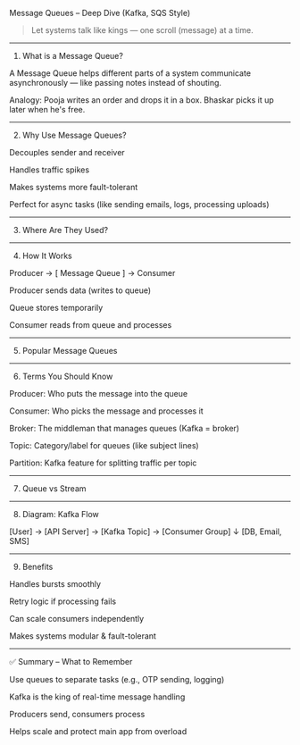 Message Queues – Deep Dive (Kafka, SQS Style)

> Let systems talk like kings — one scroll (message) at a time.




---

1. What is a Message Queue?

A Message Queue helps different parts of a system communicate asynchronously — like passing notes instead of shouting.

Analogy: Pooja writes an order and drops it in a box. Bhaskar picks it up later when he's free.


---

2. Why Use Message Queues?

Decouples sender and receiver

Handles traffic spikes

Makes systems more fault-tolerant

Perfect for async tasks (like sending emails, logs, processing uploads)



---

3. Where Are They Used?


---

4. How It Works

Producer → [ Message Queue ] → Consumer

Producer sends data (writes to queue)

Queue stores temporarily

Consumer reads from queue and processes



---

5. Popular Message Queues


---

6. Terms You Should Know

Producer: Who puts the message into the queue

Consumer: Who picks the message and processes it

Broker: The middleman that manages queues (Kafka = broker)

Topic: Category/label for queues (like subject lines)

Partition: Kafka feature for splitting traffic per topic



---

7. Queue vs Stream


---

8. Diagram: Kafka Flow

[User] → [API Server] → [Kafka Topic] → [Consumer Group]
                                 ↓
                            [DB, Email, SMS]


---

9. Benefits

Handles bursts smoothly

Retry logic if processing fails

Can scale consumers independently

Makes systems modular & fault-tolerant



---

✅ Summary – What to Remember

Use queues to separate tasks (e.g., OTP sending, logging)

Kafka is the king of real-time message handling

Producers send, consumers process

Helps scale and protect main app from overload


